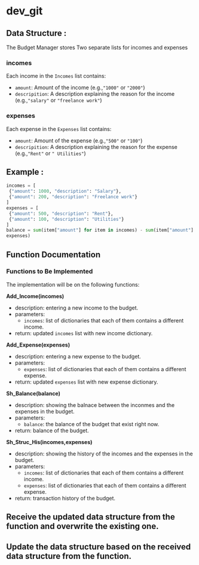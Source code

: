 # dev_git
## Data Structure :
The Budget Manager stores Two separate lists for incomes and expenses

### incomes
Each income in the `Incomes` list contains:  
- `amount`: Amount of the income (e.g.,`"1000"` or `"2000"`)
- `descripition`: A description explaining the reason for the income (e.g.,`"salary"` or `"freelance work"`)

### expenses
Each expense in the `Expenses` list contains:  
- `amount`: Amount of the expense (e.g.,`"500"` or `"100"`)
- `descripition`: A description explaining the reason for the expense (e.g.,`"Rent"` or `" Utilities"`)

## Example :
```python
incomes = [
 {"amount": 1000, "description": "Salary"},
 {"amount": 200, "description": "Freelance work"}
]
expenses = [
 {"amount": 500, "description": "Rent"},
 {"amount": 100, "description": "Utilities"}
]
balance = sum(item["amount"] for item in incomes) - sum(item["amount"] for item in
expenses)
```

## Function Documentation

### Functions to Be Implemented
The implementation will be on the following functions:

**Add_Income(incomes)**
- description: entering a new income to the budget.
- parameters:
  - `incomes`: list of dictionaries that each of them contains a different income.
- return: updated `incomes` list with new income dictionary.
  
**Add_Expense(expenses)**
- description: entering a new expense to the budget.
- parameters:
  - `expenses`: list of dictionaries that each of them contains a different expense.
- return: updated `expenses` list with new expense dictionary.
  
**Sh_Balance(balance)**
- description: showing the balnace between the inconmes and the expenses in the budget.
- parameters:
  - `balance`: the balance of the budget that exist right now.
- return: balance of the budget.
  
**Sh_Struc_His(incomes,expenses)**
- description: showing the history of the incomes and the expenses in the budget.
- parameters:
  - `incomes`: list of dictionaries that each of them contains a different income.
  - `expenses`: list of dictionaries that each of them contains a different expense.
- return: transaction history of the budget.

## Receive the updated data structure from the function and overwrite the existing one.
## Update the data structure based on the received data structure from the function.

